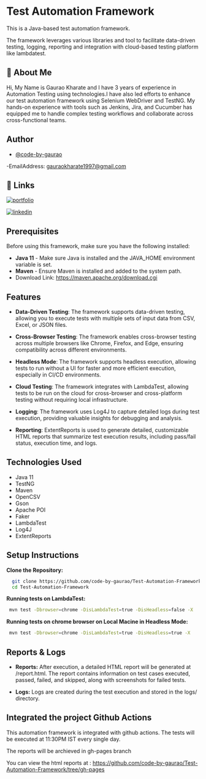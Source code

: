 
# Test Automation Framework

This is a Java-based test automation framework.

The framework leverages various libraries and tool to facilitate data-driven testing, logging, reporting and integration with cloud-based testing platform like lambdatest.
## 🚀 About Me
Hi, My Name is Gaurao Kharate and I have 3 years of experience in Automation Testing using technologies.I have also led efforts to enhance our test automation framework using Selenium WebDriver and TestNG. My hands-on experience with tools such as Jenkins, Jira, and Cucumber has equipped me to handle complex testing workflows and collaborate across cross-functional teams.





## Author

- [@code-by-gaurao](https://github.com/code-by-gaurao)

-EmailAddress: gauraokharate1997@gmail.com
## 🔗 Links
[![portfolio](https://img.shields.io/badge/my_portfolio-000?style=for-the-badge&logo=ko-fi&logoColor=white)](https://github.com/code-by-gaurao)

[![linkedin](https://img.shields.io/badge/linkedin-0A66C2?style=for-the-badge&logo=linkedin&logoColor=white)](https://www.linkedin.com/in/gaurao-kharate-606b9530a/)



## Prerequisites

Before using this framework, make sure you have the following installed:

- **Java 11** - Make sure Java is installed and the JAVA_HOME  environment variable is set.
- **Maven** - Ensure Maven is installed and added to the system path.
- Download Link: https://maven.apache.org/download.cgi


## Features

- **Data-Driven Testing**: The framework supports data-driven testing, allowing you to execute tests with multiple sets of input data from CSV, Excel, or JSON files.

- **Cross-Browser Testing**: The framework enables cross-browser testing across multiple browsers like Chrome, Firefox, and Edge, ensuring compatibility across different environments.

- **Headless Mode**: The framework supports headless execution, allowing tests to run without a UI for faster and more efficient execution, especially in CI/CD environments.

- **Cloud Testing**: The framework integrates with LambdaTest, allowing tests to be run on the cloud for cross-browser and cross-platform testing without requiring local infrastructure.

- **Logging**: The framework uses Log4J to capture detailed logs during test execution, providing valuable insights for debugging and analysis.

- **Reporting**: ExtentReports is used to generate detailed, customizable HTML reports that summarize test execution results, including pass/fail status, execution time, and logs.

## Technologies Used

- Java 11 
- TestNG 
- Maven 
- OpenCSV
- Gson 
- Apache POI 
- Faker 
- LambdaTest
- Log4J 
- ExtentReports 




## Setup Instructions

**Clone the Repository:**

```bash
  git clone https://github.com/code-by-gaurao/Test-Automation-Framework.git
  cd Test-Automation-Framework
```

**Running tests on LambdaTest:**

```bash
 mvn test -Dbrowser=chrome -DisLambdaTest=true -DisHeadless=false -X
```


**Running tests on chrome browser on Local Macine in Headless Mode:**

```bash
 mvn test -Dbrowser=chrome -DisLambdaTest=true -DisHeadless=true -X
```

## Reports & Logs

- **Reports:** After execution, a detailed HTML report will be generated at /report.html.
                        The report contains information on test cases executed, passed, failed, and skipped, along with screenshots for failed tests.

- **Logs:** Logs are created during the test execution and stored in the logs/ directory.

## Integrated the project Github Actions

This automation framework is integrated with github actions. The tests will be executed at 11:30PM IST every single day.

The reports will be archieved in gh-pages branch

You can view the html reports at : https://github.com/code-by-gaurao/Test-Automation-Framework/tree/gh-pages
